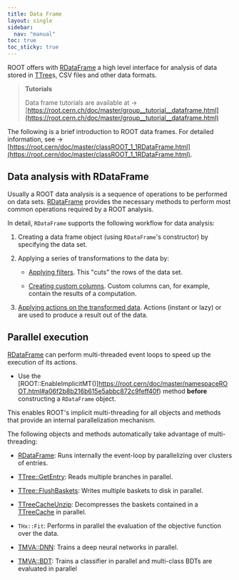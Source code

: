 ```yaml
---
title: Data Frame
layout: single
sidebar:
  nav: "manual"
toc: true
toc_sticky: true
---
```

ROOT offers with [RDataFrame](https://root.cern/doc/master/classROOT_1_1RDataFrame.html) a high level interface for analysis of data stored in [TTree](https://root.cern/doc/master/classTTree.html)s, CSV files and other data formats. 

> **Tutorials**
>
> Data frame tutorials are available at → [https://root.cern.ch/doc/master/group__tutorial__dataframe.html](https://root.cern.ch/doc/master/group__tutorial__dataframe.html)

The following is a brief introduction to ROOT data frames. For detailed information, see → [https://root.cern/doc/master/classROOT_1_1RDataFrame.html](https://root.cern/doc/master/classROOT_1_1RDataFrame.html).

## Data analysis with RDataFrame

Usually a ROOT data analysis is a sequence of operations to be performed on data sets. [RDataFrame](https://root.cern/doc/master/classROOT_1_1RDataFrame.html) provides the necessary methods to perform most common operations required by a ROOT analysis.

In detail, `RDataFrame` supports the following workflow for data analysis:

1. Creating a data frame object (using `RDataFrame`'s constructor) by specifying the data set.

2. Applying a series of transformations to the data by:

	- [Applying filters](https://root.cern/doc/master/classROOT_1_1RDataFrame.html#transformations). This "cuts" the rows of the data set.
	
	- [Creating custom columns](https://root.cern/doc/master/classROOT_1_1RDataFrame.html#transformations). Custom columns can, for example, contain the results of a computation.

3. [Applying actions on the transformed data](https://root.cern/doc/master/classROOT_1_1RDataFrame.html#actions). Actions (instant or lazy) or are used to produce a result out of the data.


## Parallel execution

[RDataFrame](https://root.cern/doc/master/classROOT_1_1RDataFrame.html) can perform multi-threaded event loops to speed up the execution of its actions. 

- Use the [ROOT::EnableImplicitMT()]https://root.cern/doc/master/namespaceROOT.html#a06f2b8b216b615e5abbc872c9feff40f) method **before** constructing a `RDataFrame` object.

This enables ROOT's implicit multi-threading for all objects and methods that provide an internal parallelization mechanism. 

The following objects and methods automatically take advantage of multi-threading:

- [RDataFrame](https://root.cern/doc/master/classROOT_1_1RDataFrame.html): Runs internally the event-loop by parallelizing over clusters of entries.

- [TTree::GetEntry](https://root.cern/doc/master/classTTree.html#a9fc48df5560fce1a2d63ecd1ac5b40cb): Reads multiple branches in parallel.
 
- [TTree::FlushBaskets](https://root.cern/doc/master/classTTree.html#a2c67417486903b12f1149f97ca47525f): Writes multiple baskets to disk in parallel.
 
- [TTreeCacheUnzip](https://root.cern/doc/master/classTTreeCacheUnzip.html): Decompresses the baskets contained in a [TTreeCache](https://root.cern/doc/master/classTTreeCache.html) in parallel.
    
- `THx::Fit`: Performs in parallel the evaluation of the objective function over the data.

- [TMVA::DNN](https://root.cern/doc/master/namespaceTMVA_1_1DNN.html): Trains a deep neural networks in parallel.

- [TMVA::BDT](https://root.cern/doc/master/namespaceTMVA.html#aa80d9b85c1bb794248940dd499e132b4): Trains a classifier in parallel and multi-class BDTs are evaluated in parallel



